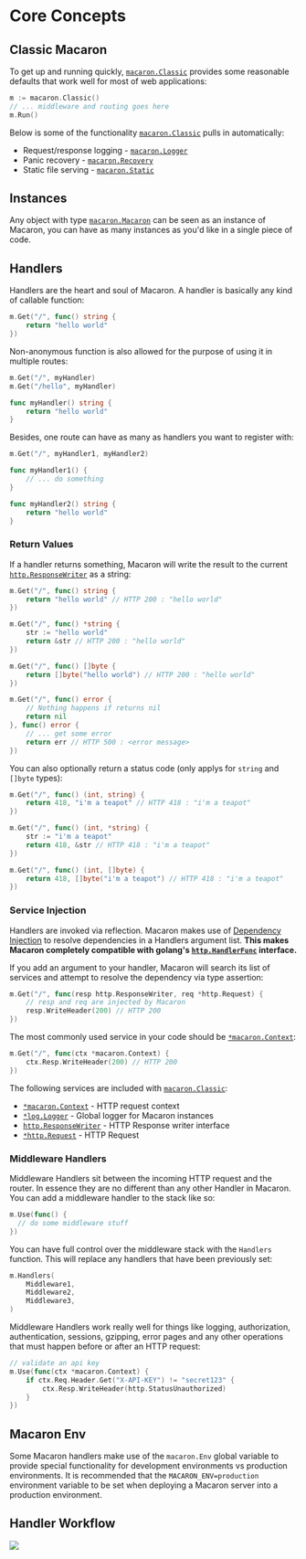 # Core Concepts

## Classic Macaron

To get up and running quickly, [`macaron.Classic`](https://gowalker.org/gopkg.in/macaron.v1#Classic) provides some reasonable defaults that work well for most of web applications:

```go
m := macaron.Classic()
// ... middleware and routing goes here
m.Run()
```

Below is some of the functionality [`macaron.Classic`](https://gowalker.org/gopkg.in/macaron.v1#Classic) pulls in automatically:

- Request/response logging - [`macaron.Logger`](middlewares/core_services.md#routing-logger)
- Panic recovery - [`macaron.Recovery`](middlewares/core_services.md#panic-recovery)
- Static file serving - [`macaron.Static`](middlewares/core_services.md#static-files)

## Instances

Any object with type [`macaron.Macaron`](https://gowalker.org/gopkg.in/macaron.v1#Macaron) can be seen as an instance of Macaron, you can have as many instances as you'd like in a single piece of code.

## Handlers

Handlers are the heart and soul of Macaron. A handler is basically any kind of callable function:

```go
m.Get("/", func() string {
	return "hello world"
})
```

Non-anonymous function is also allowed for the purpose of using it in multiple routes:

```go
m.Get("/", myHandler)
m.Get("/hello", myHandler)

func myHandler() string {
	return "hello world"
}
```

Besides, one route can have as many as handlers you want to register with:

```go
m.Get("/", myHandler1, myHandler2)

func myHandler1() {
	// ... do something
}

func myHandler2() string {
	return "hello world"
}
```

### Return Values

If a handler returns something, Macaron will write the result to the current [`http.ResponseWriter`](http://gowalker.org/net/http#ResponseWriter) as a string:

```go
m.Get("/", func() string {
	return "hello world" // HTTP 200 : "hello world"
})

m.Get("/", func() *string {
	str := "hello world"
	return &str // HTTP 200 : "hello world"
})

m.Get("/", func() []byte {
    return []byte("hello world") // HTTP 200 : "hello world"
})

m.Get("/", func() error {
	// Nothing happens if returns nil
	return nil 
}, func() error {
	// ... get some error
	return err // HTTP 500 : <error message>
})
```

You can also optionally return a status code (only applys for `string` and `[]byte` types):

```go
m.Get("/", func() (int, string) {
	return 418, "i'm a teapot" // HTTP 418 : "i'm a teapot"
})

m.Get("/", func() (int, *string) {
	str := "i'm a teapot"
	return 418, &str // HTTP 418 : "i'm a teapot"
})

m.Get("/", func() (int, []byte) {
	return 418, []byte("i'm a teapot") // HTTP 418 : "i'm a teapot"
})
```

### Service Injection

Handlers are invoked via reflection. Macaron makes use of [Dependency Injection](http://en.wikipedia.org/wiki/Dependency_injection) to resolve dependencies in a Handlers argument list. **This makes Macaron completely  compatible with golang's [`http.HandlerFunc`](https://gowalker.org/net/http#HandlerFunc) interface.**

If you add an argument to your handler, Macaron will search its list of services and attempt to resolve the dependency via type assertion:

```go
m.Get("/", func(resp http.ResponseWriter, req *http.Request) {
	// resp and req are injected by Macaron
	resp.WriteHeader(200) // HTTP 200
})
```

The most commonly used service in your code should be [`*macaron.Context`](middlewares/core_services.md#context):

```go
m.Get("/", func(ctx *macaron.Context) {
	ctx.Resp.WriteHeader(200) // HTTP 200
})
```

The following services are included with [`macaron.Classic`](https://gowalker.org/gopkg.in/macaron.v1#Classic):

- [`*macaron.Context`](middlewares/core_services.md#context) - HTTP request context
- [`*log.Logger`](middlewares/core_services.md#global-logger) - Global logger for Macaron instances
- [`http.ResponseWriter`](middlewares/core_services.md#response-stream) - HTTP Response writer interface
- [`*http.Request`](middlewares/core_services.md#request-object) - HTTP Request

### Middleware Handlers

Middleware Handlers sit between the incoming HTTP request and the router. In essence they are no different than any other Handler in Macaron. You can add a middleware handler to the stack like so:

```go
m.Use(func() {
  // do some middleware stuff
})
```

You can have full control over the middleware stack with the `Handlers` function. This will replace any handlers that have been previously set:

```go
m.Handlers(
	Middleware1,
	Middleware2,
	Middleware3,
)
```

Middleware Handlers work really well for things like logging, authorization, authentication, sessions, gzipping, error pages and any other operations that must happen before or after an HTTP request:

```go
// validate an api key
m.Use(func(ctx *macaron.Context) {
	if ctx.Req.Header.Get("X-API-KEY") != "secret123" {
		ctx.Resp.WriteHeader(http.StatusUnauthorized)
	}
})
```

## Macaron Env

Some Macaron handlers make use of the `macaron.Env` global variable to provide special functionality for development environments vs production environments. It is recommended that the `MACARON_ENV=production` environment variable to be set when deploying a Macaron server into a production environment.

## Handler Workflow

![](images/macaron_workflow.png)
